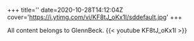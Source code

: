 +++
title=''
date=2020-10-28T14:12:04Z
cover='https://i.ytimg.com/vi/KF8tJ_oKx1I/sddefault.jpg'
+++

All content belongs to GlennBeck.
{{< youtube KF8tJ_oKx1I >}}
